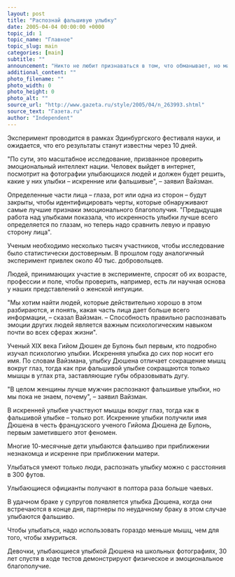 ```yaml
---
layout: post
title: "Распознай фальшивую улыбку"
date: 2005-04-04 00:00:00 +0000
topic_id: 1
topic_name: "Главное"
topic_slug: main
categories: [main]
subtitle: ""
announcement: "Никто не любит признаваться в том, что обманывает, но массовый эксперимент грозит раскрыть тайны улыбки. Всем предлагается принять участие в онлайновом эксперименте, цель которого определить, искренняя улыбка или фальшивая. Профессор Ричард Вайзман, психолог из Университета Хертфордшира, надеется использовать эту информацию для изучения природы интуиции и того, какая часть лица играет самую важную роль для выражения счастья, пишет Independent (перевод на сайте Inopressa.Ru)"
additional_content: ""
photo_filename: ""
photo_width: 0
photo_height: 0
photo_alt: ""
source_url: "http://www.gazeta.ru/style/2005/04/n_263993.shtml"
source_text: "Газета.ru"
author: "Independent"
---
```

Эксперимент проводится в рамках Эдинбургского фестиваля науки, и ожидается, что его результаты станут известны через 10 дней.

"По сути, это масштабное исследование, призванное проверить эмоциональный интеллект нации. Человек выйдет в интернет, посмотрит на фотографии улыбающихся людей и должен будет решить, какие у них улыбки – искренние или фальшивые", – заявил Вайзман.

Определенные части лица – глаза, рот или одна из сторон – будут закрыты, чтобы идентифицировать черты, которые обнаруживают самые лучшие признаки эмоционального благополучия. "Предыдущая работа над улыбками показала, что искренность улыбки лучше всего определяется по глазам, но теперь надо сравнить левую и правую сторону лица".

Ученым необходимо несколько тысяч участников, чтобы исследование было статистически достоверным. В прошлом году аналогичный эксперимент привлек около 40 тыс. добровольцев.

Людей, принимающих участие в эксперименте, спросят об их возрасте, профессии и поле, чтобы проверить, например, есть ли научная основа у наших представлений о женской интуиции.

"Мы хотим найти людей, которые действительно хорошо в этом разбираются, и понять, какая часть лица дает больше всего информации, – сказал Вайзман. – Способность правильно распознавать эмоции других людей является важным психологическим навыком почти во всех сферах жизни".

Ученый XIX века Гийом Дюшен де Булонь был первым, кто подробно изучал психологию улыбки. Искренняя улыбка до сих пор носит его имя. По словам Вайзмана, улыбку Дюшена отличает сокращение мышц вокруг глаз, тогда как при фальшивой улыбке сокращаются только мышцы в углах рта, заставляющие губы образовывать дугу.

"В целом женщины лучше мужчин распознают фальшивые улыбки, но мы пока не знаем, почему", – заявил Вайзман.

В искренней улыбке участвуют мышцы вокруг глаз, тогда как в фальшивой улыбке – только рот. Искренние улыбки получили имя Дюшена в честь французского ученого Гийома Дюшена де Булонь, первым заметившего этот феномен.

Многие 10-месячные дети улыбаются фальшиво при приближении незнакомца и искренне при приближении матери.

Улыбаться умеют только люди, распознать улыбку можно с расстояния в 300 футов.

Улыбающиеся официанты получают в полтора раза больше чаевых.

В удачном браке у супругов появляется улыбка Дюшена, когда они встречаются в конце дня, партнеры по неудачному браку в этом случае улыбаются фальшиво.

Чтобы улыбаться, надо использовать гораздо меньше мышц, чем для того, чтобы хмуриться.

Девочки, улыбающиеся улыбкой Дюшена на школьных фотографиях, 30 лет спустя в ходе тестов демонстрируют физическое и эмоциональное благополучие.
